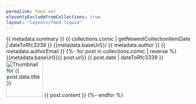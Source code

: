```yaml
---
permalink: feed.xml
eleventyExcludeFromCollections: true
layout: "layouts/feed.liquid"
---
```

<?xml version="1.0" encoding="utf-8"?>
<feed xmlns="http://www.w3.org/2005/Atom">
  <title>{{ metadata.title }}</title>
  <subtitle>{{ metadata.summary }}</subtitle>
  <link href="{{metadata.baseUrl}}/{{ permalink }}" rel="self"/>
  <link href="{{metadata.baseUrl}}"/>
  <updated>{{ collections.comic | getNewestCollectionItemDate | dateToRfc3339 }}</updated>
  <id>{{metadata.baseUrl}}/</id>
  <author>
    <name>{{ metadata.author }}</name>
    <email>{{ metadata.authorEmail }}</email>
  </author>
  {%- for post in collections.comic | reverse %}
  <entry>
    <title>{{ post.data.title }}</title>
    <link>{{metadata.baseUrl}}{{ post.url}}</link>
    <updated>{{ post.date | dateToRfc3339 }}</updated>
    <img src="{{ post.data.images[0] }}" width="100" alt="Thumbnail for {{ post.data.title }}"/>
    <content type="html">{{ post.content }}</content>
  </entry>
  {%- endfor %}
</feed>
